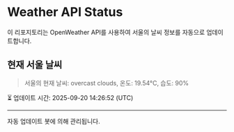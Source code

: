 
# Weather API Status

이 리포지토리는 OpenWeather API를 사용하여 서울의 날씨 정보를 자동으로 업데이트합니다.

## 현재 서울 날씨
> 서울의 현재 날씨: overcast clouds, 온도: 19.54°C, 습도: 90%

⏳ 업데이트 시간: 2025-09-20 14:26:52 (UTC)

---
자동 업데이트 봇에 의해 관리됩니다.
